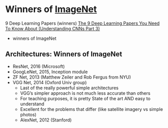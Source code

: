 # Winners of [ImageNet](http://www.image-net.org)

9 Deep Learning Papers (winners)
[The 9 Deep Learning Papers You Need To Know About (Understanding CNNs Part 3)](https://adeshpande3.github.io/adeshpande3.github.io/The-9-Deep-Learning-Papers-You-Need-To-Know-About.html) 
- winners of ImageNet

## Architectures: Winners of ImageNet
- ResNet, 2016 (Microsoft)
- GoogLeNet, 2015, Inception module
- ZF Net, 2013 (Matthew Zeiler and Rob Fergus from NYU)
- VGG Net, 2014 (Oxford Univ group)
  - Last of the really powerful simple architectures
  - VGG’s simpler approach is not much less accurate than others
  - For teaching purposes, it is pretty State of the art AND easy to understand
  - Excellent for the problems that differ (like satellite imagery vs simple photos)
  - AlexNet, 2012 (Stanford)




